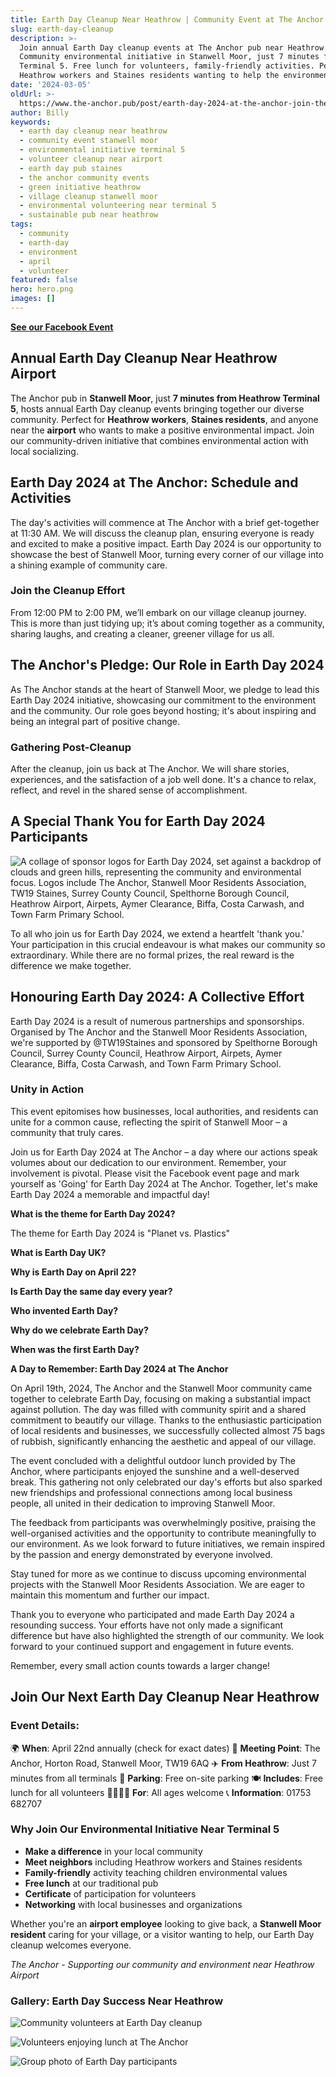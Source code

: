 ```yaml
---
title: Earth Day Cleanup Near Heathrow | Community Event at The Anchor
slug: earth-day-cleanup
description: >-
  Join annual Earth Day cleanup events at The Anchor pub near Heathrow Airport.
  Community environmental initiative in Stanwell Moor, just 7 minutes from
  Terminal 5. Free lunch for volunteers, family-friendly activities. Perfect for
  Heathrow workers and Staines residents wanting to help the environment.
date: '2024-03-05'
oldUrl: >-
  https://www.the-anchor.pub/post/earth-day-2024-at-the-anchor-join-the-cleanup-thea
author: Billy
keywords:
  - earth day cleanup near heathrow
  - community event stanwell moor
  - environmental initiative terminal 5
  - volunteer cleanup near airport
  - earth day pub staines
  - the anchor community events
  - green initiative heathrow
  - village cleanup stanwell moor
  - environmental volunteering near terminal 5
  - sustainable pub near heathrow
tags:
  - community
  - earth-day
  - environment
  - april
  - volunteer
featured: false
hero: hero.png
images: []
---
```


  

  

[**See our Facebook Event**](https://bit.ly/49QawSg)

  

## **Annual Earth Day Cleanup Near Heathrow Airport**

The Anchor pub in **Stanwell Moor**, just **7 minutes from Heathrow Terminal 5**, hosts annual Earth Day cleanup events bringing together our diverse community. Perfect for **Heathrow workers**, **Staines residents**, and anyone near the **airport** who wants to make a positive environmental impact. Join our community-driven initiative that combines environmental action with local socializing.

  

## **Earth Day 2024 at The Anchor: Schedule and Activities**

  

The day's activities will commence at The Anchor with a brief get-together at 11:30 AM. We will discuss the cleanup plan, ensuring everyone is ready and excited to make a positive impact. Earth Day 2024 is our opportunity to showcase the best of Stanwell Moor, turning every corner of our village into a shining example of community care.

  

### **Join the Cleanup Effort**

  

From 12:00 PM to 2:00 PM, we’ll embark on our village cleanup journey. This is more than just tidying up; it’s about coming together as a community, sharing laughs, and creating a cleaner, greener village for us all.

  

## **The Anchor's Pledge: Our Role in Earth Day 2024**

  

As The Anchor stands at the heart of Stanwell Moor, we pledge to lead this Earth Day 2024 initiative, showcasing our commitment to the environment and the community. Our role goes beyond hosting; it's about inspiring and being an integral part of positive change.

  

### **Gathering Post-Cleanup**

  

After the cleanup, join us back at The Anchor. We will share stories, experiences, and the satisfaction of a job well done. It's a chance to relax, reflect, and revel in the shared sense of accomplishment.

  

## **A Special Thank You for Earth Day 2024 Participants**

  

![A collage of sponsor logos for Earth Day 2024, set against a backdrop of clouds and green hills, representing the community and environmental focus. Logos include The Anchor, Stanwell Moor Residents Association, TW19 Staines, Surrey County Council, Spelthorne Borough Council, Heathrow Airport, Airpets, Aymer Clearance, Biffa, Costa Carwash, and Town Farm Primary School.](/content/blog/earth-day-cleanup/image-1.png)

  

To all who join us for Earth Day 2024, we extend a heartfelt 'thank you.' Your participation in this crucial endeavour is what makes our community so extraordinary. While there are no formal prizes, the real reward is the difference we make together.

  

## **Honouring Earth Day 2024: A Collective Effort**

  

Earth Day 2024 is a result of numerous partnerships and sponsorships. Organised by The Anchor and the Stanwell Moor Residents Association, we're supported by @TW19Staines and sponsored by Spelthorne Borough Council, Surrey County Council, Heathrow Airport, Airpets, Aymer Clearance, Biffa, Costa Carwash, and Town Farm Primary School.

  

### **Unity in Action**

  

This event epitomises how businesses, local authorities, and residents can unite for a common cause, reflecting the spirit of Stanwell Moor – a community that truly cares.

  

Join us for Earth Day 2024 at The Anchor – a day where our actions speak volumes about our dedication to our environment. Remember, your involvement is pivotal. Please visit the Facebook event page and mark yourself as 'Going' for Earth Day 2024 at The Anchor. Together, let's make Earth Day 2024 a memorable and impactful day!

  

  

**What is the theme for Earth Day 2024?**

The theme for Earth Day 2024 is "Planet vs. Plastics"

**What is Earth Day UK?**

  

**Why is Earth Day on April 22?**

  

**Is Earth Day the same day every year?**

  

**Who invented Earth Day?**

  

**Why do we celebrate Earth Day?**

  

**When was the first Earth Day?**

  

  

**A Day to Remember: Earth Day 2024 at The Anchor**

  

On April 19th, 2024, The Anchor and the Stanwell Moor community came together to celebrate Earth Day, focusing on making a substantial impact against pollution. The day was filled with community spirit and a shared commitment to beautify our village. Thanks to the enthusiastic participation of local residents and businesses, we successfully collected almost 75 bags of rubbish, significantly enhancing the aesthetic and appeal of our village.

  

The event concluded with a delightful outdoor lunch provided by The Anchor, where participants enjoyed the sunshine and a well-deserved break. This gathering not only celebrated our day's efforts but also sparked new friendships and professional connections among local business people, all united in their dedication to improving Stanwell Moor.

  

The feedback from participants was overwhelmingly positive, praising the well-organised activities and the opportunity to contribute meaningfully to our environment. As we look forward to future initiatives, we remain inspired by the passion and energy demonstrated by everyone involved.

  

Stay tuned for more as we continue to discuss upcoming environmental projects with the Stanwell Moor Residents Association. We are eager to maintain this momentum and further our impact.

  

Thank you to everyone who participated and made Earth Day 2024 a resounding success. Your efforts have not only made a significant difference but have also highlighted the strength of our community. We look forward to your continued support and engagement in future events.

  

Remember, every small action counts towards a larger change!

## **Join Our Next Earth Day Cleanup Near Heathrow**

### **Event Details:**
🌍 **When**: April 22nd annually (check for exact dates)
📍 **Meeting Point**: The Anchor, Horton Road, Stanwell Moor, TW19 6AQ
✈️ **From Heathrow**: Just 7 minutes from all terminals
🚗 **Parking**: Free on-site parking
🍽️ **Includes**: Free lunch for all volunteers
👨‍👩‍👧‍👦 **For**: All ages welcome
📞 **Information**: 01753 682707

### **Why Join Our Environmental Initiative Near Terminal 5**

- **Make a difference** in your local community
- **Meet neighbors** including Heathrow workers and Staines residents
- **Family-friendly** activity teaching children environmental values
- **Free lunch** at our traditional pub
- **Certificate** of participation for volunteers
- **Networking** with local businesses and organizations

Whether you're an **airport employee** looking to give back, a **Stanwell Moor resident** caring for your village, or a visitor wanting to help, our Earth Day cleanup welcomes everyone.

*The Anchor - Supporting our community and environment near Heathrow Airport*

### Gallery: Earth Day Success Near Heathrow

![Community volunteers at Earth Day cleanup](/content/blog/earth-day-cleanup/image-5.png)

![Volunteers enjoying lunch at The Anchor](/content/blog/earth-day-cleanup/image-10.png)

![Group photo of Earth Day participants](/content/blog/earth-day-cleanup/image-15.png)









